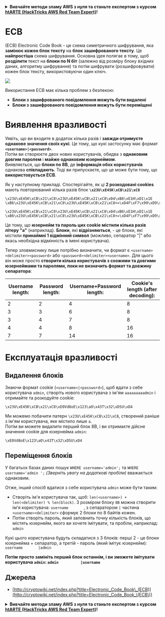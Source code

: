 

<details>

<summary><strong>Вивчайте методи зламу AWS з нуля та станьте експертом з курсом</strong> <a href="https://training.hacktricks.xyz/courses/arte"><strong>htARTE (HackTricks AWS Red Team Expert)</strong></a><strong>!</strong></summary>

* Ви працюєте в **компанії з кібербезпеки**? Хочете бачити **рекламу своєї компанії на HackTricks**? чи хочете отримати доступ до **останньої версії PEASS або завантажити HackTricks у форматі PDF**? Ознайомтеся з [**ПЛАНАМИ ПЕРЕДПЛАТИ**](https://github.com/sponsors/carlospolop)!
* Відкрийте для себе ексклюзивні [NFT](https://opensea.io/collection/the-peass-family) з нашої колекції [**The PEASS Family**](https://opensea.io/collection/the-peass-family)
* Отримайте офіційний [**PEASS & HackTricks swag**](https://peass.creator-spring.com)
* **Приєднуйтеся до [**💬**](https://emojipedia.org/speech-balloon/) [**Discord групи**](https://discord.gg/hRep4RUj7f) або [**telegram каналу**](https://t.me/peass) чи **підписуйтесь** на мене в **Twitter** 🐦[**@carlospolopm**](https://twitter.com/hacktricks_live)**.
* **Поділіться вашими хакерськими фішками, надіславши Pull Request до репозиторію [hacktricks](https://github.com/carlospolop/hacktricks) або [hacktricks-cloud](https://github.com/carlospolop/hacktricks-cloud)**.

</details>


# ECB

(ECB) Electronic Code Book - це схема симетричного шифрування, яка **замінює кожен блок тексту** на **блок зашифрованого тексту**. Це **найпростіша** схема шифрування. Основна ідея полягає в тому, щоб **розділити** текст на **блоки по N біт** (залежно від розміру блоку вхідних даних, алгоритму шифрування) та потім шифрувати (розшифровувати) кожен блок тексту, використовуючи один ключ.

![](https://upload.wikimedia.org/wikipedia/commons/thumb/e/e6/ECB_decryption.svg/601px-ECB_decryption.svg.png)

Використання ECB має кілька проблем з безпекою:

* **Блоки з зашифрованого повідомлення можуть бути видалені**
* **Блоки з зашифрованого повідомлення можуть бути переміщені**

# Виявлення вразливості

Уявіть, що ви входите в додаток кілька разів і **завжди отримуєте однакове значення своїх кукі**. Це тому, що кукі застосунку має формат **`<username>|<password>`**.\
Потім ви створюєте двох нових користувачів, обидва з **однаковим довгим паролем** і **майже однаковим юзернеймом**.\
Виявляється, що **блоки по 8B**, де **інформація обох користувачів** однакова **співпадають**. Тоді ви припускаєте, що це може бути тому, що **використовується ECB**.

Як у наступному прикладі. Спостерігайте, як ці **2 розкодовані cookies** мають повторюваний кілька разів блок **`\x23U\xE45K\xCB\x21\xC8`**

```
\x23U\xE45K\xCB\x21\xC8\x23U\xE45K\xCB\x21\xC8\x04\xB6\xE1H\xD1\x1E \xB6\x23U\xE45K\xCB\x21\xC8\x23U\xE45K\xCB\x21\xC8+=\xD4F\xF7\x99\xD9\xA9

\x23U\xE45K\xCB\x21\xC8\x23U\xE45K\xCB\x21\xC8\x04\xB6\xE1H\xD1\x1E \xB6\x23U\xE45K\xCB\x21\xC8\x23U\xE45K\xCB\x21\xC8+=\xD4F\xF7\x99\xD9\xA9
```

Це тому, що **юзернейм та пароль цих cookie містили кілька разів літеру "a"** (наприклад). **Блоки**, які **відрізняються**, - це блоки, які містили **принаймні 1 відмінний символ** (можливо, сепаратор "|" або якась необхідна відмінність в імені користувача).

Тепер зловмиснику лише потрібно визначити, чи формат є `<username><delimiter><password>` або `<password><delimiter><username>`. Для цього він може просто **створити кілька користувачів з схожими та довгими юзернеймами та паролями, поки не визначить формат та довжину сепаратора**:

| Username length: | Password length: | Username+Password length: | Cookie's length (after decoding): |
| ---------------- | ---------------- | ------------------------- | --------------------------------- |
| 2                | 2                | 4                         | 8                                 |
| 3                | 3                | 6                         | 8                                 |
| 3                | 4                | 7                         | 8                                 |
| 4                | 4                | 8                         | 16                                |
| 7                | 7                | 14                        | 16                                |

# Експлуатація вразливості

## Видалення блоків

Знаючи формат cookie (`<username>|<password>`), щоб вдати з себе користувача `admin`, створіть нового користувача з ім'ям `aaaaaaaaadmin` і отримайте та розкодуйте cookie:

```
\x23U\xE45K\xCB\x21\xC8\xE0Vd8oE\x123\aO\x43T\x32\xD5U\xD4
```

Ми можемо побачити патерн `\x23U\xE45K\xCB\x21\xC8`, створений раніше з ім'ям користувача, яке містило лише `a`.\
Потім ви можете видалити перший блок 8B, і ви отримаєте дійсне значення cookie для юзернейма `admin`:

```
\xE0Vd8oE\x123\aO\x43T\x32\xD5U\xD4
```

## Переміщення блоків

У багатьох базах даних пошук `WHERE username='admin';` та `WHERE username='admin ';` _(Зверніть увагу на додаткові пробіли)_ вважається однаковим.

Отже, інший спосіб вдатися з себе користувача `admin` може бути таким:

* Створіть ім'я користувача так, щоб: `len(<username>) + len(<delimiter) % len(block)`. З розміром блоку `8B` можна створити ім'я користувача: `username       `, з сепаратором `|` частина `<username><delimiter>` сформує 2 блоки по 8 байтів кожен.
* Потім створіть пароль, який заповнить точну кількість блоків, що містять юзернейм, якого ви хочете імітувати, та пробіли, наприклад: `admin   `

Кукі цього користувача будуть складатися з 3 блоків: перші 2 - це блоки юзернейма + сепаратор, а третій - пароль (який імітує юзернейм): `username       |admin   `

**Потім просто замініть перший блок останнім, і ви зможете імітувати користувача `admin`: `admin          |username`**

## Джерела

* [http://cryptowiki.net/index.php?title=Electronic_Code_Book\_(ECB)](http://cryptowiki.net/index.php?title=Electronic_Code_Book_\(ECB\))


<details>

<summary><strong>Вивчайте методи зламу AWS з нуля та станьте експертом з курсом</strong> <a href="https://training.hacktricks.xyz/courses/arte"><strong>htARTE (HackTricks AWS Red Team Expert)</strong></a><strong>!</strong></summary>

* Ви працюєте в **компанії з кібербезпеки**? Хочете бачити **рекламу своєї компанії на HackTricks**? чи хочете отримати доступ до **останньої версії PEASS або завантажити HackTricks у форматі PDF**? Ознайомтеся з [**ПЛАНАМИ ПЕРЕДПЛАТИ**](https://github.com/sponsors/carlospolop)!
* Відкрийте для себе ексклюзивні [NFT](https://opensea.io/collection/the-peass-family) з нашої колекції [**The PEASS Family**](https://opensea.io/collection/the-peass-family)
* Отримайте офіційний [**PEASS & HackTricks swag**](https://peass.creator-spring.com)
* **Приєднуйтеся до [**💬**](https://emojipedia.org/speech-balloon/) [**Discord групи**](https://discord.gg/hRep4RUj7f) або [**telegram каналу**](https://t.me/peass) чи **підписуйтесь** на мене в **Twitter** 🐦[**@carlospolopm**](https://twitter.com/hacktricks_live)**.
* **Поділіться вашими хакерськими фішками, надіславши Pull Request до репозиторію [hacktricks](https://github.com/carlospolop/hacktricks) або [hacktricks-cloud](https://github.com/carlospolop/hacktricks-cloud)**.

</details>


